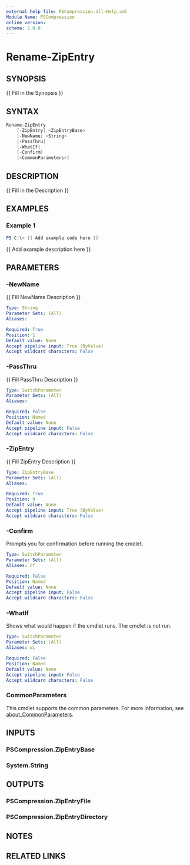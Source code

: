 ```yaml
---
external help file: PSCompression.dll-Help.xml
Module Name: PSCompression
online version:
schema: 2.0.0
---
```


# Rename-ZipEntry

## SYNOPSIS

{{ Fill in the Synopsis }}

## SYNTAX

```powershell
Rename-ZipEntry
    [-ZipEntry] <ZipEntryBase>
    [-NewName] <String>
    [-PassThru]
    [-WhatIf]
    [-Confirm]
    [<CommonParameters>]
```

## DESCRIPTION

{{ Fill in the Description }}

## EXAMPLES

### Example 1

```powershell
PS C:\> {{ Add example code here }}
```

{{ Add example description here }}

## PARAMETERS

### -NewName

{{ Fill NewName Description }}

```yaml
Type: String
Parameter Sets: (All)
Aliases:

Required: True
Position: 1
Default value: None
Accept pipeline input: True (ByValue)
Accept wildcard characters: False
```

### -PassThru

{{ Fill PassThru Description }}

```yaml
Type: SwitchParameter
Parameter Sets: (All)
Aliases:

Required: False
Position: Named
Default value: None
Accept pipeline input: False
Accept wildcard characters: False
```

### -ZipEntry

{{ Fill ZipEntry Description }}

```yaml
Type: ZipEntryBase
Parameter Sets: (All)
Aliases:

Required: True
Position: 0
Default value: None
Accept pipeline input: True (ByValue)
Accept wildcard characters: False
```

### -Confirm

Prompts you for confirmation before running the cmdlet.

```yaml
Type: SwitchParameter
Parameter Sets: (All)
Aliases: cf

Required: False
Position: Named
Default value: None
Accept pipeline input: False
Accept wildcard characters: False
```

### -WhatIf

Shows what would happen if the cmdlet runs.
The cmdlet is not run.

```yaml
Type: SwitchParameter
Parameter Sets: (All)
Aliases: wi

Required: False
Position: Named
Default value: None
Accept pipeline input: False
Accept wildcard characters: False
```

### CommonParameters

This cmdlet supports the common parameters. For more information, see [about_CommonParameters](http://go.microsoft.com/fwlink/?LinkID=113216).

## INPUTS

### PSCompression.ZipEntryBase

### System.String

## OUTPUTS

### PSCompression.ZipEntryFile

### PSCompression.ZipEntryDirectory

## NOTES

## RELATED LINKS
